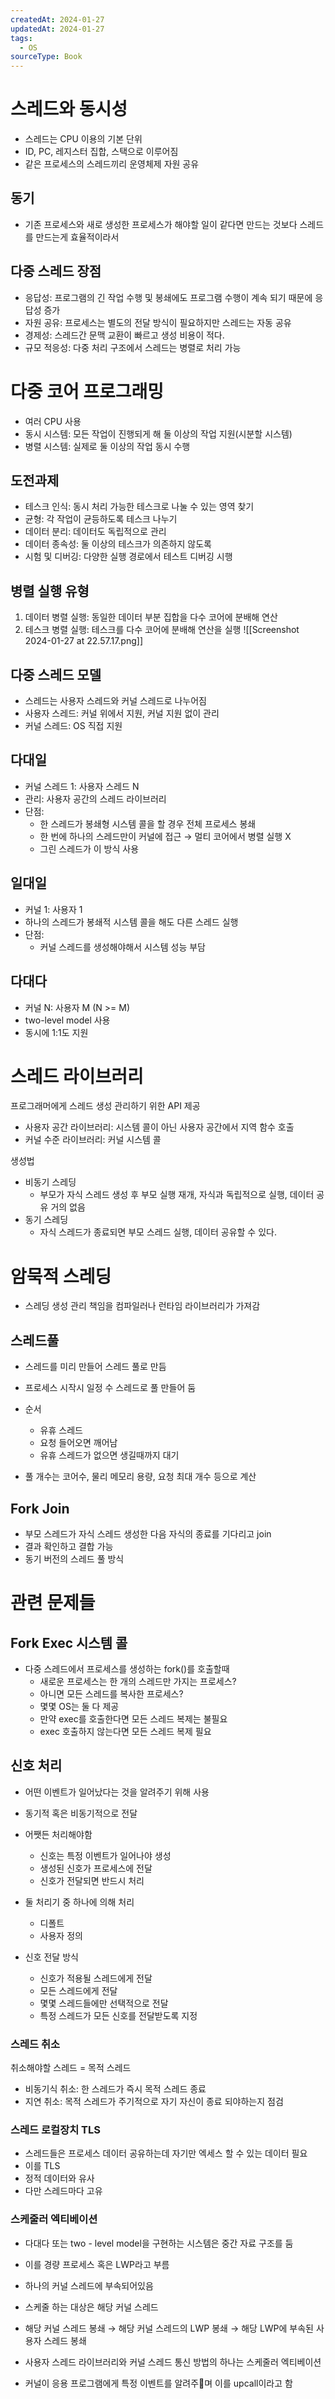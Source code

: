 ```yaml
---
createdAt: 2024-01-27
updatedAt: 2024-01-27
tags:
  - OS
sourceType: Book
---
```

# 스레드와 동시성

- 스레드는 CPU 이용의 기본 단위
- ID, PC, 레지스터 집합, 스택으로 이루어짐
- 같은 프로세스의 스레드끼리 운영체제 자원 공유

## 동기

- 기존 프로세스와 새로 생성한 프로세스가 해야할 일이 같다면 만드는 것보다 스레드를 만드는게 효율적이라서
## 다중 스레드 장점

- 응답성: 프로그램의 긴 작업 수행 및 봉쇄에도 프로그램 수행이 계속 되기 때문에 응답성 증가
- 자원 공유: 프로세스는 별도의 전달 방식이 필요하지만 스레드는 자동 공유
- 경제성: 스레드간 문맥 교환이 빠르고 생성 비용이 적다.
- 규모 적응성: 다중 처리 구조에서 스레드는 병렬로 처리 가능
# 다중 코어 프로그래밍

- 여러 CPU 사용
- 동시 시스템: 모든 작업이 진행되게 해 둘 이상의 작업 지원(시분할 시스템)
- 병렬 시스템: 실제로 둘 이상의 작업 동시 수행

## 도전과제
- 테스크 인식: 동시 처리 가능한 테스크로 나눌 수 있는 영역 찾기
- 균형: 각 작업이 균등하도록 테스크 나누기
- 데이터 분리: 데이터도 독립적으로 관리
- 데이터 종속성: 둘 이상의 테스크가 의존하지 않도록
- 시험 및 디버깅: 다양한 실행 경로에서 테스트 디버깅 시행

## 병렬 실행 유형

1. 데이터 병렬 실행: 동일한 데이터 부분 집합을 다수 코어에 분배해 연산
2. 테스크 병렬 실행: 테스크를 다수 코어에 분배해 연산을 실행
![[Screenshot 2024-01-27 at 22.57.17.png]]


## 다중 스레드 모델

- 스레드는 사용자 스레드와 커널 스레드로 나누어짐
- 사용자 스레드: 커널 위에서 지원, 커널 지원 없이 관리
- 커널 스레드: OS 직접 지원

## 다대일

- 커널 스레드 1: 사용자 스레드 N
- 관리: 사용자 공간의 스레드 라이브러리
- 단점:
	- 한 스레드가 봉쇄형 시스템 콜을 할 경우 전체 프로세스 봉쇄
	- 한 번에 하나의 스레드만이 커널에 접근 → 멀티 코어에서 병렬 실행 X
	- 그린 스레드가 이 방식 사용

## 일대일

- 커널 1: 사용자 1
- 하나의 스레드가 봉쇄적 시스템 콜을 해도 다른 스레드 실행
- 단점:
	- 커널 스레드를 생성해야해서 시스템 성능 부담

## 다대다

- 커널 N: 사용자 M (N >= M)
- two-level model 사용
- 동시에 1:1도 지원

# 스레드 라이브러리

프로그래머에게 스레드 생성 관리하기 위한 API 제공

- 사용자 공간 라이브러리: 시스템 콜이 아닌 사용자 공간에서 지역 함수 호출
- 커널 수준 라이브러리: 커널 시스템 콜

생성법
- 비동기 스레딩
	- 부모가 자식 스레드 생성 후 부모 실행 재개, 자식과 독립적으로 실행, 데이터 공유 거의 없음
- 동기 스레딩
	- 자식 스레드가 종료되면 부모 스레드 실행, 데이터 공유할 수 있다.

# 암묵적 스레딩

- 스레딩 생성 관리 책임을 컴파일러나 런타임 라이브러리가 가져감

## 스레드풀

- 스레드를 미리 만들어 스레드 풀로 만듬
- 프로세스 시작시 일정 수 스레드로 풀 만들어 둠

- 순서
	- 유휴 스레드
	- 요청 들어오면 깨어남
	- 유휴 스레드가 없으면 생길때까지 대기

- 풀 개수는 코어수, 물리 메모리 용량, 요청 최대 개수 등으로 계산

## Fork Join

- 부모 스레드가 자식 스레드 생성한 다음 자식의 종료를 기다리고 join
- 결과 확인하고 결합 가능
- 동기 버전의 스레드 풀 방식

# 관련 문제들

## Fork Exec 시스템 콜

- 다중 스레드에서 프로세스를 생성하는 fork()를 호출할때
	- 새로운 프로세스는 한 개의 스레드만 가지는 프로세스?
	- 아니면 모든 스레드를 복사한 프로세스?
  - 몇몇 OS는 둘 다 제공
  - 만약 exec를 호출한다면 모든 스레드 복제는 불필요
  - exec 호출하지 않는다면 모든 스레드 복제 필요

## 신호 처리

- 어떤 이벤트가 일어났다는 것을 알려주기 위해 사용
- 동기적 혹은 비동기적으로 전달
- 어쨋든 처리해야함
	- 신호는 특정 이벤트가 일어나야 생성
	- 생성된 신호가 프로세스에 전달
	- 신호가 전달되면 반드시 처리

- 둘 처리기 중 하나에 의해 처리
	- 디폴트
	- 사용자 정의
- 신호 전달 방식
	- 신호가 적용될 스레드에게 전달
	- 모든 스레드에게 전달
	- 몇몇 스레드들에만 선택적으로 전달
	- 특정 스레드가 모든 신호를 전달받도록 지정

### 스레드 취소

취소해야할 스레드 = 목적 스레드

- 비동기식 취소: 한 스레드가 즉시 목적 스레드 종료
- 지연 취소: 목적 스레드가 주기적으로 자기 자신이 종료 되야하는지 점검
### 스레드 로컬장치 TLS

- 스레드들은 프로세스 데이터 공유하는데 자기만 엑세스 할 수 있는 데이터 필요
- 이를 TLS
- 정적 데이터와 유사
- 다만 스레드마다 고유

### 스케줄러 엑티베이션

- 다대다 또는 two - level model을 구현하는 시스템은 중간 자료 구조를 둠
- 이를 경량 프로세스 혹은 LWP라고 부름
- 하나의 커널 스레드에 부속되어있음
- 스케줄 하는 대상은 해당 커널 스레드
- 해당 커널 스레드 봉쇄 → 해당 커널 스레드의 LWP 봉쇄 → 해당 LWP에 부속된 사용자 스레드 봉쇄

- 사용자 스레드 라이브러리와 커널 스레드 통신 방법의 하나는 스케줄러 엑티베이션
- 커널이 응용 프로그램에게 특정 이벤트를 알려주며 이를 upcall이라고 함
